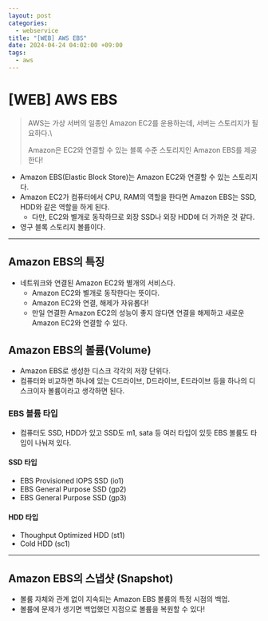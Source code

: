 ```yaml
---
layout: post
categories:
  - webservice
title: "[WEB] AWS EBS"
date: 2024-04-24 04:02:00 +09:00
tags:
  - aws
---
```

# \[WEB] AWS EBS

>AWS는 가상 서버의 일종인 Amazon EC2를 운용하는데, 서버는 스토리지가 필요하다.\
>
>Amazon은 EC2와 연결할 수 있는 블록 수준 스토리지인 Amazon EBS를 제공한다!

- Amazon EBS(Elastic Block Store)는 Amazon EC2와 연결할 수 있는 스토리지다.
- Amazon EC2가 컴퓨터에서 CPU, RAM의 역할을 한다면 Amazon EBS는 SSD, HDD와 같은 역할을 하게 된다.
	- 다만, EC2와 별개로 동작하므로 외장 SSD나 외장 HDD에 더 가까운 것 같다.
- 영구 블록 스토리지 볼륨이다.

---

## Amazon EBS의 특징
- 네트워크와 연결된 Amazon EC2와 별개의 서비스다.
	- Amazon EC2와 별개로 동작한다는 뜻이다.
	- Amazon EC2와 연결, 해제가 자유롭다!
	- 만일 연결한 Amazon EC2의 성능이 좋지 않다면 연결을 해제하고 새로운 Amazon EC2와 연결할 수 있다.

## Amazon EBS의 볼륨(Volume)
- Amazon EBS로 생성한 디스크 각각의 저장 단위다.
- 컴퓨터와 비교하면 하나에 있는 C드라이브, D드라이브, E드라이브 등을 하나의 디스크이자 볼륨이라고 생각하면 된다.

### EBS 볼륨 타입
- 컴퓨터도 SSD, HDD가 있고 SSD도 m1, sata 등 여러 타입이 있듯 EBS 볼륨도 타입이 나눠져 있다.

#### SSD 타입
- EBS Provisioned IOPS SSD (io1)
- EBS General Purpose SSD (gp2)
- EBS General Purpose SSD (gp3)

#### HDD 타입
- Thoughput Optimized HDD (st1)
- Cold HDD (sc1)

---

## Amazon EBS의 스냅샷 (Snapshot)
- 볼륨 자체와 관계 없이 지속되는 Amazon EBS 볼륨의 특정 시점의 백업.
- 볼륨에 문제가 생기면 백업했던 지점으로 볼륨을 복원할 수 있다!
